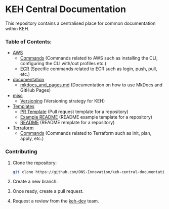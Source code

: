 # KEH Central Documentation

This repository contains a centralised place for common documentation within KEH. 


### Table of Contents:

- [AWS](/aws)
    - [Commands](/aws/COMMANDS.md) (Commands related to AWS such as installing the CLI, configuring the CLI with/out profiles etc.)
    - [ECR](/aws/ECR.md) (Specific commands related to ECR such as login, push, pull, etc.)
- [documentation](./documentation/)
    - [mkdocs_and_pages.md](./documentation/mkdocs_and_pages.md) (Documentation on how to use MkDocs and GitHub Pages)
- [misc](./misc/)
    - [Versioning](./misc/VERSIONING.md) (Versioning strategy for KEH)
- [Templates](/templates)
    - [PR Template](./templates/pull_request_template.md) (Pull request template for a repository)
    - [Example README](/templates/README.example.md) (README example template for a repository)
    - [README](/templates/README.md) (README remplate for a repository)
- [Terraform](/terraform)
    - [Commands](/terraform/COMMANDS.md) (Commands related to Terraform such as init, plan, apply, etc.)

### Contributing

1. Clone the repository:
    ```bash
    git clone https://github.com/ONS-Innovation/keh-central-documentation.git
    ```

2. Create a new branch:

3. Once ready, create a pull request.

4. Request a review from the [keh-dev](https://github.com/orgs/ONS-Innovation/teams/keh-dev) team.

